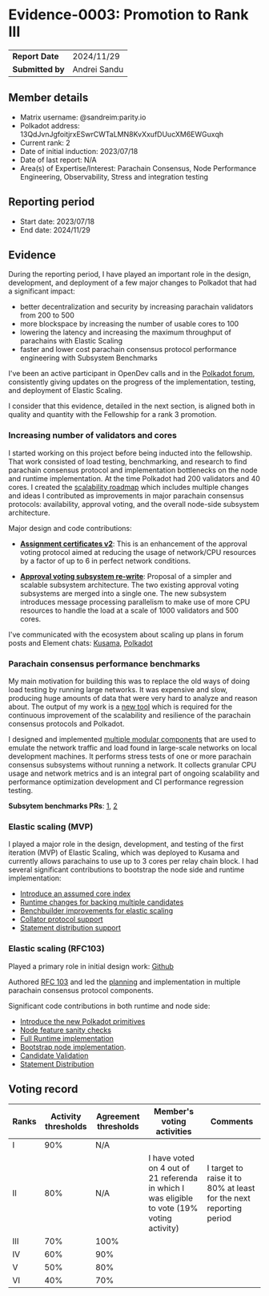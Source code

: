 # Evidence-0003: Promotion to Rank III

| | |
| --------------- | ------------------------------------------------------------------------------------------ |
| **Report Date** | 2024/11/29 |
| **Submitted by**| Andrei Sandu |

## Member details

- Matrix username: @sandreim:parity.io
- Polkadot address: 13QdJvnJgfoitjrxESwrCWTaLMN8KvXxufDUucXM6EWGuxqh
- Current rank: 2
- Date of initial induction: 2023/07/18
- Date of last report: N/A
- Area(s) of Expertise/Interest: Parachain Consensus, Node Performance Engineering, Observability,
Stress and integration testing

## Reporting period

- Start date: 2023/07/18
- End date: 2024/11/29

## Evidence

During the reporting period, I have played an important role in the design, development, and 
deployment of a few major changes to Polkadot that had a significant impact:

- better decentralization and security by increasing parachain validators from 200 to 500
- more blockspace by increasing the number of usable cores to 100
- lowering the latency and increasing the maximum throughput of parachains with Elastic Scaling
- faster and lower cost parachain consensus protocol performance engineering with Subsystem Benchmarks

I've been an active participant in OpenDev calls and in the
[Polkadot forum](https://forum.polkadot.network/u/sandreim/activity), consistently giving updates
on the progress of the implementation, testing, and deployment of Elastic Scaling.

I consider that this evidence, detailed in the next section, is aligned both in quality and
quantity with the Fellowship for a rank 3 promotion.

### Increasing number of validators and cores

I started working on this project before being inducted into the fellowship.
That work consisted of load testing, benchmarking, and research to find parachain consensus
protocol and implementation bottlenecks on the node and runtime implementation. At the time
Polkadot had 200 validators and 40 cores.  I created the
[scalability roadmap](https://github.com/paritytech/roadmap/issues/26) which includes
multiple changes and ideas I contributed as improvements in major parachain consensus protocols:
availability, approval voting, and the overall node-side subsystem architecture.

Major design and code contributions:

- **[Assignment certificates v2](https://github.com/paritytech/polkadot-sdk/pull/1178)**:
This is an enhancement of the approval voting protocol aimed at reducing the usage
of network/CPU resources by a factor of up to 6 in perfect network conditions.

- **[Approval voting subsystem re-write](https://github.com/paritytech/polkadot-sdk/issues/1617)**:
Proposal of a simpler and scalable subsystem architecture. The two existing approval voting
subsystems are merged into a single one. The new subsystem introduces message processing parallelism
to make use of more CPU resources to handle the load at a scale of 1000 validators and
500 cores.

I've communicated with the ecosystem about scaling up plans in forum posts and Element chats:
[Kusama](https://forum.polkadot.network/t/update-parachain-validator-set-size-increase-on-kusama/8218),
[Polkadot](https://forum.polkadot.network/t/update-polkadot-validator-set-size-increase/8682)

### Parachain consensus performance benchmarks

My main motivation for building this was to replace the old ways of doing load testing by
running large networks. It was expensive and slow, producing huge amounts of data
that were very hard to analyze and reason about. The output of my work is a
[new tool](https://github.com/paritytech/polkadot-sdk/tree/master/polkadot/node/subsystem-bench)
which is required for the continuous improvement of the scalability and resilience of the parachain
consensus protocols and Polkadot.

I designed and implemented [multiple modular components](https://github.com/paritytech/polkadot-sdk/tree/master/polkadot/node/subsystem-bench#reusable-test-components) that are used to emulate the network
traffic and load found in large-scale networks on local development machines. It performs stress
tests of one or more parachain consensus subsystems without running a network. It collects granular
CPU usage and network metrics and is an integral part of ongoing scalability and performance
optimization development and CI performance regression testing.

**Subsytem benchmarks PRs**: [1](https://github.com/paritytech/polkadot-sdk/pull/2528), [2](https://github.com/paritytech/polkadot-sdk/pull/2970)

### Elastic scaling (MVP)

I played a major role in the design, development, and testing of the first iteration (MVP) of
Elastic Scaling, which was deployed to Kusama and currently allows parachains to
use up to 3 cores per relay chain block. I had several significant contributions to bootstrap
the node side and runtime implementation:

- [Introduce an assumed core index](https://github.com/paritytech/polkadot-sdk/pull/3229)
- [Runtime changes for backing multiple candidates ](https://github.com/paritytech/polkadot-sdk/pull/3231)
- [Benchbuilder improvements for elastic scaling](https://github.com/paritytech/polkadot-sdk/pull/3573)
- [Collator protocol support](https://github.com/paritytech/polkadot-sdk/pull/3795)
- [Statement distribution support](https://github.com/paritytech/polkadot-sdk/pull/3879)

### Elastic scaling (RFC103)

Played a primary role in initial design work: [Github](https://github.com/polkadot-fellows/RFCs/issues/92)

Authored [RFC 103](https://github.com/polkadot-fellows/RFCs/blob/main/text/0103-introduce-core-index-commitment.md)
and led the [planning](https://github.com/orgs/paritytech/projects/119/views/25) and
implementation in multiple parachain consensus protocol components.

Significant code contributions in both runtime and node side:

- [Introduce the new Polkadot primitives](https://github.com/paritytech/polkadot-sdk/issues/5044)
- [Node feature sanity checks](https://github.com/paritytech/polkadot-sdk/pull/5362)
- [Full Runtime implementation](https://github.com/paritytech/polkadot-sdk/pull/5423)
- [Bootstrap node implementation](https://github.com/paritytech/polkadot-sdk/pull/5679).
- [Candidate Validation](https://github.com/paritytech/polkadot-sdk/pull/5847)
- [Statement Distribution](https://github.com/paritytech/polkadot-sdk/pull/5883)

## Voting record

|  Ranks | Activity thresholds | Agreement thresholds | Member's voting activities | Comments |
|---|---|---|---|---|
|I  |90%   |N/A   |   |  |
|II |80%   |N/A   | I have voted on 4 out of 21 referenda in which I was eligible to vote (19% voting activity) | I target to raise it to 80% at least for the next reporting period |
|III|70%   |100%  |   |  |
|IV |60%   |90%   |   |  |
|V  |50%   |80%   |   |  |
|VI |40%   |70%   |   |  |
